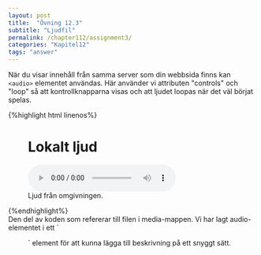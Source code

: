 ```yaml
---
layout: post
title:  "Övning 12.3"
subtitle: "Ljudfil"
permalink: /chapter112/assignment3/
categories: "Kapitel12"
tags: "answer"
---
```

När du visar innehåll från samma server som din webbsida finns kan `<audio>` elementet användas. Här använder vi attributen "controls" och "loop" så att kontrollknapparna visas och att ljudet loopas när det väl börjat spelas.

{%highlight html linenos%}
<figure>
  <h1>Lokalt ljud</h1>
  <audio controls loop>
    <source src="media/news.mp3" type ="audio/mp3">
  </audio>
  <figcaption>Ljud från omgivningen.</figcaption>
</figure>
{%endhighlight%}
<figcaption>Den del av koden som refererar till filen i media-mappen. Vi har lagt audio-elementet i ett `<figure>` element för att kunna lägga till beskrivning på ett snyggt sätt.</figcaption>
